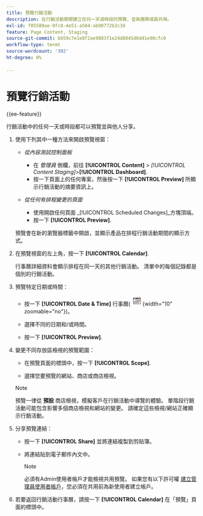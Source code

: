 ```yaml
---
title: 預覽行銷活動
description: 在行銷活動期間建立任何一天或時段的預覽，並與團隊成員共用。
exl-id: f05589ae-9fc8-4e51-a504-ab90772b3c3d
feature: Page Content, Staging
source-git-commit: b659c7e1e8f2ae9883f1e24d8045d6dd1e90cfc0
workflow-type: tm+mt
source-wordcount: '302'
ht-degree: 0%

---
```


# 預覽行銷活動

{{ee-feature}}

行銷活動中的任何一天或時段都可以預覽並與他人分享。

1. 使用下列其中一種方法來開啟預覽視窗：

   - _從內容測試控制面板_

      - 在 _管理員_ 側欄，前往  **[!UICONTROL Content]** > _[!UICONTROL Content Staging]_>**[!UICONTROL Dashboard]**.
      - 按一下頁面上的任何專案，然後按一下 **[!UICONTROL Preview]** 所顯示行銷活動的摘要資訊上。

   - _從任何有排程變更的頁面_

      - 使用開啟任何頁面 _[!UICONTROL Scheduled Changes]_方塊頂端。
      - 按一下 **[!UICONTROL Preview]**.

   預覽會在新的瀏覽器標籤中開啟，並顯示產品在排程行銷活動期間的顯示方式。

1. 在預覽視窗的左上角，按一下 **[!UICONTROL Calendar]**.

   行事曆詳細資料會顯示排程在同一天的其他行銷活動。 清單中的每個記錄都是個別的行銷活動。

1. 預覽特定日期或時間：

   - 按一下 **[!UICONTROL Date & Time]** 行事曆(![行事曆圖示](../assets/icon-calendar.png){width="10" zoomable="no"})。

   - 選擇不同的日期和/或時間。

   - 按一下 **[!UICONTROL Preview]**.

1. 變更不同存放區檢視的預覽範圍：

   - 在預覽頁面的標頭中，按一下 **[!UICONTROL Scope]**.

   - 選擇您要預覽的網站、商店或商店檢視。

   >[!NOTE]
   >
   >預覽一律從 **預設** 商店檢視，模擬客戶在行銷活動中導覽的體驗。 單階段行銷活動可能包含影響多個商店檢視和網站的變更。 請確定這些檢視/網站正確顯示行銷活動。

1. 分享預覽連結：

   - 按一下 **[!UICONTROL Share]** 並將連結複製到剪貼簿。

   - 將連結貼到電子郵件內文中。

     >[!NOTE]
     >
     >必須有Admin使用者帳戶才能檢視共用預覽。 如果您有以下許可權 [建立管理員使用者帳戶](../systems/permissions-users-all.md#create-a-user)，您必須在共用前為新使用者建立帳戶。

1. 若要返回行銷活動行事曆，請按一下 **[!UICONTROL Calendar]** 在「預覽」頁面的標頭中。
